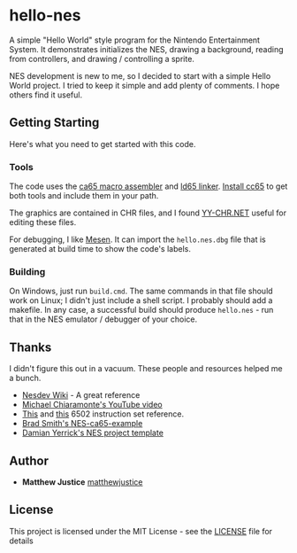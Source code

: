 # hello-nes

A simple "Hello World" style program for the Nintendo Entertainment System. It demonstrates initializes the NES, drawing a background, reading from controllers, and drawing / controlling a sprite. 

NES development is new to me, so I decided to start with a simple Hello World project. I tried to keep it simple and add plenty of comments. I hope others find it useful.

## Getting Starting

Here's what you need to get started with this code.

### Tools
The code uses the [ca65 macro assembler](https://cc65.github.io/doc/ca65.html) and [ld65 linker](https://cc65.github.io/doc/ld65.html). [Install cc65](https://wiki.nesdev.com/w/index.php/Installing_CC65) to get both tools and include them in your path.

The graphics are contained in CHR files, and I found [YY-CHR.NET](https://wiki.nesdev.com/w/index.php/YY-CHR) useful for editing these files.

For debugging, I like [Mesen](https://www.mesen.ca/). It can import the `hello.nes.dbg` file that is generated at build time to show the code's labels.

### Building
On Windows, just run `build.cmd`. The same commands in that file should work on Linux; I didn't just include a shell script. I probably should add a makefile. In any case, a successful build should produce `hello.nes` - run that in the NES emulator / debugger of your choice.

## Thanks
I didn't figure this out in a vacuum. These people and resources helped me a bunch.
- [Nesdev Wiki](http://wiki.nesdev.com) - A great reference
- [Michael Chiaramonte's YouTube video](https://www.youtube.com/watch?v=4UIBOZzz-1I)
- [This](https://www.masswerk.at/6502/6502_instruction_set.html) and [this](http://www.6502.org/tutorials/6502opcodes.html) 6502 instruction set reference.
- [Brad Smith's NES-ca65-example](https://github.com/bbbradsmith/NES-ca65-example)
- [Damian Yerrick's NES project template](https://pineight.com/nes/#template)

## Author

- **Matthew Justice** [matthewjustice](https://github.com/matthewjustice)


## License

This project is licensed under the MIT License - see the [LICENSE](LICENSE) file for details




